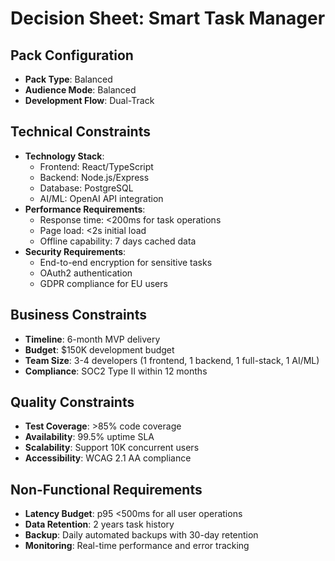 # Decision Sheet: Smart Task Manager

## Pack Configuration
- **Pack Type**: Balanced
- **Audience Mode**: Balanced
- **Development Flow**: Dual-Track

## Technical Constraints
- **Technology Stack**: 
  - Frontend: React/TypeScript
  - Backend: Node.js/Express
  - Database: PostgreSQL
  - AI/ML: OpenAI API integration
- **Performance Requirements**:
  - Response time: <200ms for task operations
  - Page load: <2s initial load
  - Offline capability: 7 days cached data
- **Security Requirements**:
  - End-to-end encryption for sensitive tasks
  - OAuth2 authentication
  - GDPR compliance for EU users

## Business Constraints
- **Timeline**: 6-month MVP delivery
- **Budget**: $150K development budget
- **Team Size**: 3-4 developers (1 frontend, 1 backend, 1 full-stack, 1 AI/ML)
- **Compliance**: SOC2 Type II within 12 months

## Quality Constraints
- **Test Coverage**: >85% code coverage
- **Availability**: 99.5% uptime SLA
- **Scalability**: Support 10K concurrent users
- **Accessibility**: WCAG 2.1 AA compliance

## Non-Functional Requirements
- **Latency Budget**: p95 <500ms for all user operations
- **Data Retention**: 2 years task history
- **Backup**: Daily automated backups with 30-day retention
- **Monitoring**: Real-time performance and error tracking